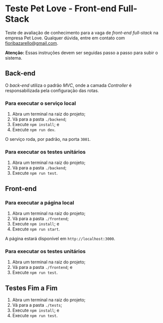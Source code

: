 # Teste Pet Love - Front-end Full-Stack

Teste de avaliação de conhecimento para a vaga de _front-end full-stack_ na empresa Pet Love. Qualquer dúvida, entre em contato com fioribazarello@gmail.com.

**Atenção:** Essas instruções devem ser seguidas passo a passo para subir o sistema.

## Back-end

O _back-end_ utiliza o padrão _MVC_, onde a camada _Controller_ é responsabilizada pela configuração das rotas.

### Para executar o serviço local

1. Abra um terminal na raiz do projeto;
2. Vá para a pasta ```./backend```;
3. Execute ```npm install```; e
4. Execute ```npm run dev```.

O serviço roda, por padrão, na porta ```3001```.

### Para executar os testes unitários

1. Abra um terminal na raiz do projeto;
2. Vá para a pasta ```./backend```;
3. Execute ```npm run test```.

## Front-end

### Para executar a página local

1. Abra um terminal na raiz do projeto;
2. Vá para a pasta ```./frontend```;
3. Execute ```npm install```; e
4. Execute ```npm run start```.

A página estará disponível em ```http://localhost:3000```.

### Para executar os testes unitários

1. Abra um terminal na raiz do projeto;
2. Vá para a pasta ```./frontend```; e
3. Execute ```npm run test```.

## Testes Fim a Fim

1. Abra um terminal na raiz do projeto;
2. Vá para a pasta ```./tests```;
3. Execute ```npm install```; e
4. Execute ```npm run test```.